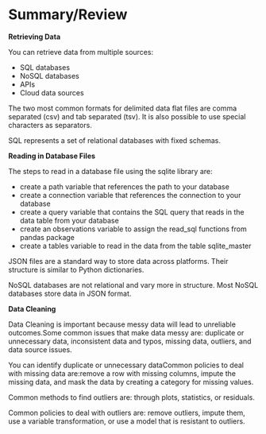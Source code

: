 # Summary/Review

**Retrieving Data**

You can retrieve data from multiple sources:

- SQL databases
- NoSQL databases
- APIs
- Cloud data sources

The two most common formats for delimited data flat files are comma separated (csv) and tab separated (tsv). It is also possible to use special characters as separators.

SQL represents a set of relational databases with fixed schemas.

**Reading in Database Files**

The steps to read in a database file using the sqlite library are:

- create a path variable that references the path to your database
- create a connection variable that references the connection to your database
- create a query variable that contains the SQL query that reads in the data table from your database
- create an observations variable to assign the read_sql functions from pandas package
- create a tables variable to read in the data from the table sqlite_master

JSON files are a standard way to store data across platforms. Their structure is similar to Python dictionaries.

NoSQL databases are not relational and vary more in structure. Most NoSQL databases store data in JSON format.

**Data Cleaning**

Data Cleaning is important because messy data will lead to unreliable outcomes.Some common issues that make data messy are: duplicate or unnecessary data, inconsistent data and typos, missing data, outliers, and data source issues.

You can identify duplicate or unnecessary dataCommon policies to deal with missing data are:remove a row with missing columns, impute the missing data, and mask the data by creating a category for missing values.

Common methods to find outliers are: through plots, statistics, or residuals.

Common policies to deal with outliers are: remove outliers, impute them, use a variable transformation, or use a model that is resistant to outliers.